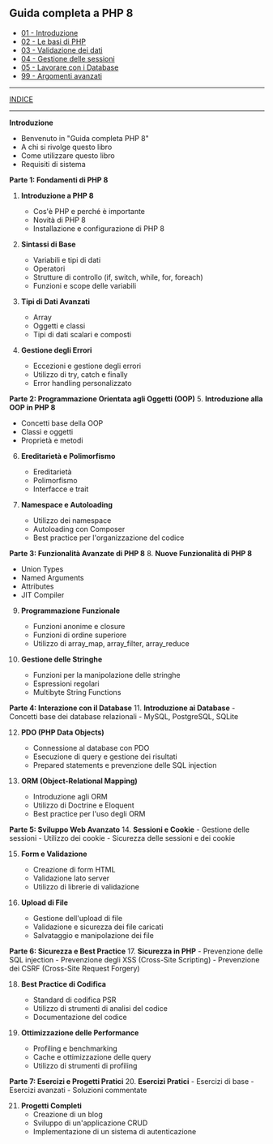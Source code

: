 ## Guida completa a PHP 8
- [01 - Introduzione](<01 - Introduzione/README.md>)
- [02 - Le basi di PHP](<02 - Le basi di PHP/README.md>)
- [03 - Validazione dei dati](<03 - Validazione dei dati/README.md>)
- [04 - Gestione delle sessioni](<04 - Gestione delle sessioni/README.md>)
- [05 - Lavorare con i Database](<05 - Lavorare con i Database/README.md>)
- [99 - Argomenti avanzati](<99 - Argomenti avanzati/README.md>)

---
[INDICE](../README.md)

--- 
**Introduzione**
- Benvenuto in "Guida completa PHP 8"
- A chi si rivolge questo libro
- Come utilizzare questo libro
- Requisiti di sistema

**Parte 1: Fondamenti di PHP 8**
1. **Introduzione a PHP 8**
   - Cos'è PHP e perché è importante
   - Novità di PHP 8
   - Installazione e configurazione di PHP 8

2. **Sintassi di Base**
   - Variabili e tipi di dati
   - Operatori
   - Strutture di controllo (if, switch, while, for, foreach)
   - Funzioni e scope delle variabili

3. **Tipi di Dati Avanzati**
   - Array
   - Oggetti e classi
   - Tipi di dati scalari e composti

4. **Gestione degli Errori**
   - Eccezioni e gestione degli errori
   - Utilizzo di try, catch e finally
   - Error handling personalizzato

**Parte 2: Programmazione Orientata agli Oggetti (OOP)**
5. **Introduzione alla OOP in PHP 8**
   - Concetti base della OOP
   - Classi e oggetti
   - Proprietà e metodi

6. **Ereditarietà e Polimorfismo**
   - Ereditarietà
   - Polimorfismo
   - Interfacce e trait

7. **Namespace e Autoloading**
   - Utilizzo dei namespace
   - Autoloading con Composer
   - Best practice per l'organizzazione del codice

**Parte 3: Funzionalità Avanzate di PHP 8**
8. **Nuove Funzionalità di PHP 8**
   - Union Types
   - Named Arguments
   - Attributes
   - JIT Compiler

9. **Programmazione Funzionale**
   - Funzioni anonime e closure
   - Funzioni di ordine superiore
   - Utilizzo di array_map, array_filter, array_reduce

10. **Gestione delle Stringhe**
    - Funzioni per la manipolazione delle stringhe
    - Espressioni regolari
    - Multibyte String Functions

**Parte 4: Interazione con il Database**
11. **Introduzione ai Database**
    - Concetti base dei database relazionali
    - MySQL, PostgreSQL, SQLite

12. **PDO (PHP Data Objects)**
    - Connessione al database con PDO
    - Esecuzione di query e gestione dei risultati
    - Prepared statements e prevenzione delle SQL injection

13. **ORM (Object-Relational Mapping)**
    - Introduzione agli ORM
    - Utilizzo di Doctrine e Eloquent
    - Best practice per l'uso degli ORM

**Parte 5: Sviluppo Web Avanzato**
14. **Sessioni e Cookie**
    - Gestione delle sessioni
    - Utilizzo dei cookie
    - Sicurezza delle sessioni e dei cookie

15. **Form e Validazione**
    - Creazione di form HTML
    - Validazione lato server
    - Utilizzo di librerie di validazione

16. **Upload di File**
    - Gestione dell'upload di file
    - Validazione e sicurezza dei file caricati
    - Salvataggio e manipolazione dei file

**Parte 6: Sicurezza e Best Practice**
17. **Sicurezza in PHP**
    - Prevenzione delle SQL injection
    - Prevenzione degli XSS (Cross-Site Scripting)
    - Prevenzione dei CSRF (Cross-Site Request Forgery)

18. **Best Practice di Codifica**
    - Standard di codifica PSR
    - Utilizzo di strumenti di analisi del codice
    - Documentazione del codice

19. **Ottimizzazione delle Performance**
    - Profiling e benchmarking
    - Cache e ottimizzazione delle query
    - Utilizzo di strumenti di profiling

**Parte 7: Esercizi e Progetti Pratici**
20. **Esercizi Pratici**
    - Esercizi di base
    - Esercizi avanzati
    - Soluzioni commentate

21. **Progetti Completi**
    - Creazione di un blog
    - Sviluppo di un'applicazione CRUD
    - Implementazione di un sistema di autenticazione

